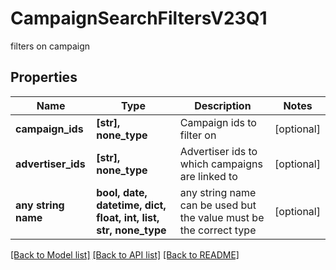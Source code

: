 # CampaignSearchFiltersV23Q1

filters on campaign

## Properties
Name | Type | Description | Notes
------------ | ------------- | ------------- | -------------
**campaign_ids** | **[str], none_type** | Campaign ids to filter on | [optional] 
**advertiser_ids** | **[str], none_type** | Advertiser ids to which campaigns are linked to | [optional] 
**any string name** | **bool, date, datetime, dict, float, int, list, str, none_type** | any string name can be used but the value must be the correct type | [optional]

[[Back to Model list]](../README.md#documentation-for-models) [[Back to API list]](../README.md#documentation-for-api-endpoints) [[Back to README]](../README.md)



